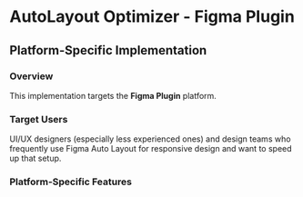 # AutoLayout Optimizer - Figma Plugin

## Platform-Specific Implementation

### Overview
This implementation targets the **Figma Plugin** platform.

### Target Users
UI/UX designers (especially less experienced ones) and design teams who frequently use Figma Auto Layout for responsive design and want to speed up that setup.

### Platform-Specific Features

